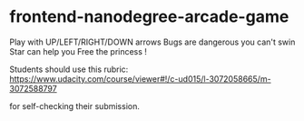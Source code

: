 frontend-nanodegree-arcade-game
===============================

Play with UP/LEFT/RIGHT/DOWN arrows
Bugs are dangerous
you can't swin
Star can help you
Free the princess !



Students should use this rubric: https://www.udacity.com/course/viewer#!/c-ud015/l-3072058665/m-3072588797

for self-checking their submission.
